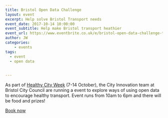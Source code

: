```yaml
---
title: Bristol Open Data Challenge
layout: event
excerpt: Help solve Bristol Transport needs
event_date: 2017-10-14 10:00:00
event_subtitle: Help make Bristol transport heathier 
event_url: https://www.eventbrite.co.uk/e/bristol-open-data-challenge-transport-for-a-healthier-bristol-registration-38110681073
author: JW
categories: 
    - events
tags:
  - event
  - open data
 
 
---
```


As part of [Healthy City Week](http://bristolgreencapital.org/project_cat/healthy-city-week/)  (7-14 October), the City Innovation team at Bristol City Council are running a event to 
explore ways of using open data to encourage healthy transport.  Event runs from 10am to 6pm and there will be food and prizes!

[Book now](https://www.eventbrite.co.uk/e/bristol-open-data-challenge-transport-for-a-healthier-bristol-registration-38110681073)



